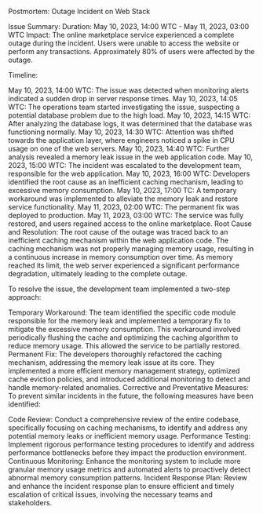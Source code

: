 Postmortem: Outage Incident on Web Stack

Issue Summary:
Duration: May 10, 2023, 14:00 WTC - May 11, 2023, 03:00 WTC
Impact: The online marketplace service experienced a complete outage during the incident. Users were unable to access the website or perform any transactions. Approximately 80% of users were affected by the outage.

Timeline:

May 10, 2023, 14:00 WTC: The issue was detected when monitoring alerts indicated a sudden drop in server response times.
May 10, 2023, 14:05 WTC: The operations team started investigating the issue, suspecting a potential database problem due to the high load.
May 10, 2023, 14:15 WTC: After analyzing the database logs, it was determined that the database was functioning normally.
May 10, 2023, 14:30 WTC: Attention was shifted towards the application layer, where engineers noticed a spike in CPU usage on one of the web servers.
May 10, 2023, 14:40 WTC: Further analysis revealed a memory leak issue in the web application code.
May 10, 2023, 15:00 WTC: The incident was escalated to the development team, responsible for the web application.
May 10, 2023, 16:00 WTC: Developers identified the root cause as an inefficient caching mechanism, leading to excessive memory consumption.
May 10, 2023, 17:00 TC: A temporary workaround was implemented to alleviate the memory leak and restore service functionality.
May 11, 2023, 02:00 WTC: The permanent fix was deployed to production.
May 11, 2023, 03:00 WTC: The service was fully restored, and users regained access to the online marketplace.
Root Cause and Resolution:
The root cause of the outage was traced back to an inefficient caching mechanism within the web application code. The caching mechanism was not properly managing memory usage, resulting in a continuous increase in memory consumption over time. As memory reached its limit, the web server experienced a significant performance degradation, ultimately leading to the complete outage.

To resolve the issue, the development team implemented a two-step approach:

Temporary Workaround: The team identified the specific code module responsible for the memory leak and implemented a temporary fix to mitigate the excessive memory consumption. This workaround involved periodically flushing the cache and optimizing the caching algorithm to reduce memory usage. This allowed the service to be partially restored.
Permanent Fix: The developers thoroughly refactored the caching mechanism, addressing the memory leak issue at its core. They implemented a more efficient memory management strategy, optimized cache eviction policies, and introduced additional monitoring to detect and handle memory-related anomalies.
Corrective and Preventative Measures:
To prevent similar incidents in the future, the following measures have been identified:

Code Review: Conduct a comprehensive review of the entire codebase, specifically focusing on caching mechanisms, to identify and address any potential memory leaks or inefficient memory usage.
Performance Testing: Implement rigorous performance testing procedures to identify and address performance bottlenecks before they impact the production environment.
Continuous Monitoring: Enhance the monitoring system to include more granular memory usage metrics and automated alerts to proactively detect abnormal memory consumption patterns.
Incident Response Plan: Review and enhance the incident response plan to ensure efficient and timely escalation of critical issues, involving the necessary teams and stakeholders.
